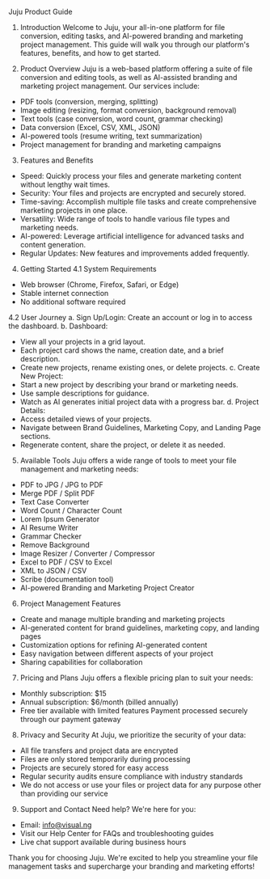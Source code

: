 Juju Product Guide

1. Introduction
Welcome to Juju, your all-in-one platform for file conversion, editing tasks, and AI-powered branding and marketing project management. This guide will walk you through our platform's features, benefits, and how to get started.

2. Product Overview
Juju is a web-based platform offering a suite of file conversion and editing tools, as well as AI-assisted branding and marketing project management. Our services include:
- PDF tools (conversion, merging, splitting)
- Image editing (resizing, format conversion, background removal)
- Text tools (case conversion, word count, grammar checking)
- Data conversion (Excel, CSV, XML, JSON)
- AI-powered tools (resume writing, text summarization)
- Project management for branding and marketing campaigns

3. Features and Benefits
- Speed: Quickly process your files and generate marketing content without lengthy wait times.
- Security: Your files and projects are encrypted and securely stored.
- Time-saving: Accomplish multiple file tasks and create comprehensive marketing projects in one place.
- Versatility: Wide range of tools to handle various file types and marketing needs.
- AI-powered: Leverage artificial intelligence for advanced tasks and content generation.
- Regular Updates: New features and improvements added frequently.

4. Getting Started
4.1 System Requirements
- Web browser (Chrome, Firefox, Safari, or Edge)
- Stable internet connection
- No additional software required

4.2 User Journey
a. Sign Up/Login: Create an account or log in to access the dashboard.
b. Dashboard:
   - View all your projects in a grid layout.
   - Each project card shows the name, creation date, and a brief description.
   - Create new projects, rename existing ones, or delete projects.
c. Create New Project:
   - Start a new project by describing your brand or marketing needs.
   - Use sample descriptions for guidance.
   - Watch as AI generates initial project data with a progress bar.
d. Project Details:
   - Access detailed views of your projects.
   - Navigate between Brand Guidelines, Marketing Copy, and Landing Page sections.
   - Regenerate content, share the project, or delete it as needed.

5. Available Tools
Juju offers a wide range of tools to meet your file management and marketing needs:
- PDF to JPG / JPG to PDF
- Merge PDF / Split PDF
- Text Case Converter
- Word Count / Character Count
- Lorem Ipsum Generator
- AI Resume Writer
- Grammar Checker
- Remove Background
- Image Resizer / Converter / Compressor
- Excel to PDF / CSV to Excel
- XML to JSON / CSV
- Scribe (documentation tool)
- AI-powered Branding and Marketing Project Creator

6. Project Management Features
- Create and manage multiple branding and marketing projects
- AI-generated content for brand guidelines, marketing copy, and landing pages
- Customization options for refining AI-generated content
- Easy navigation between different aspects of your project
- Sharing capabilities for collaboration

7. Pricing and Plans
Juju offers a flexible pricing plan to suit your needs:
- Monthly subscription: $15
- Annual subscription: $6/month (billed annually)
- Free tier available with limited features
Payment processed securely through our payment gateway

8. Privacy and Security
At Juju, we prioritize the security of your data:
- All file transfers and project data are encrypted
- Files are only stored temporarily during processing
- Projects are securely stored for easy access
- Regular security audits ensure compliance with industry standards
- We do not access or use your files or project data for any purpose other than providing our service

9. Support and Contact
Need help? We're here for you:
- Email: info@visual.ng
- Visit our Help Center for FAQs and troubleshooting guides
- Live chat support available during business hours

Thank you for choosing Juju. We're excited to help you streamline your file management tasks and supercharge your branding and marketing efforts!
